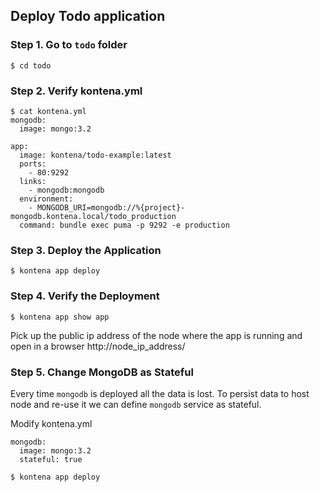 ## Deploy Todo application

### Step 1. Go to `todo` folder

```
$ cd todo
```

### Step 2. Verify kontena.yml

```
$ cat kontena.yml
mongodb:
  image: mongo:3.2

app:
  image: kontena/todo-example:latest
  ports:
    - 80:9292
  links:
    - mongodb:mongodb
  environment:
    - MONGODB_URI=mongodb://%{project}-mongodb.kontena.local/todo_production
  command: bundle exec puma -p 9292 -e production
```

### Step 3. Deploy the Application

```
$ kontena app deploy
```

### Step 4. Verify the Deployment

```
$ kontena app show app
```

Pick up the public ip address of the node where the app is running and open in a browser http://node_ip_address/


### Step 5. Change MongoDB as Stateful

Every time `mongodb` is deployed all the data is lost. To persist data to host node and re-use it we can define `mongodb` service as stateful.

Modify kontena.yml

```
mongodb:
  image: mongo:3.2
  stateful: true
```

```
$ kontena app deploy
```
